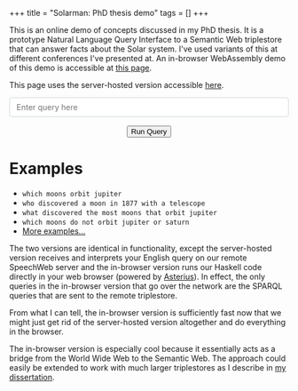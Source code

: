 +++
title = "Solarman: PhD thesis demo"
tags = []
+++


<!--link rel="stylesheet" href="https://stackpath.bootstrapcdn.com/bootstrap/4.4.1/css/bootstrap.min.css" integrity="sha384-Vkoo8x4CGsO3+Hhxv8T/Q5PaXtkKtu6ug5TOeNV6gBiFeWPGFN9MuhOf23Q9Ifjh" crossorigin="anonymous"-->
<link rel="stylesheet" href="https://maxcdn.bootstrapcdn.com/font-awesome/4.4.0/css/font-awesome.min.css">
<!--style>
legend {
    position: absolute !important;
    top: -9999px !important;
    left: -9999px !important;
}
code {
    color: #bd4147;
    background-color: #f7f7f9;
}
.btn-primary
{
    background-color: #0275d8;
    border-color: #0275d8;
}
</style-->

<style>
    .form-control
    {
        border-top-right-radius: 0px;
        border-top-left-radius: 0px;
        position: relative;
        flex: 1 1 0%;
        display: block;
        width: 100%;
        height: calc(1.5em + .75rem + 2px);
        padding: .375rem .75rem;
        font-size: 1rem;
        font-weight: 400;
        line-height: 1.5;
        color: #495057;
        background-color: #fff;
        background-clip: padding-box;
        border: 1px solid #ced4da;
        border-radius: .25rem;
            border-top-right-radius: 0.25rem;
            border-bottom-right-radius: 0.25rem;
        border-top-right-radius: 0.25rem;
        border-bottom-right-radius: 0.25rem;
        transition: border-color .15s ease-in-out,box-shadow .15s ease-in-out;
        overflow: visible;
        margin: 0;
            margin-bottom: 0px;
        margin-bottom: 0px;
        font-family: inherit;
        font-size: inherit;
        line-height: inherit;
        box-sizing: border-box;
        text-align: left;
    }

    .text-sm-center
    {
        text-align: center !important;
        margin-top: 1rem;
    }

    #submitbtn
    {
        margin:0 auto;
        margin-top: 1rem;
        display:block;
    }
</style>

<script src="https://code.jquery.com/jquery-3.5.1.min.js" crossorigin="anonymous"></script>
<script src="https://cdn.jsdelivr.net/npm/popper.js@1.16.0/dist/umd/popper.min.js" integrity="sha384-Q6E9RHvbIyZFJoft+2mJbHaEWldlvI9IOYy5n3zV9zzTtmI3UksdQRVvoxMfooAo" crossorigin="anonymous"></script>
<script src="https://stackpath.bootstrapcdn.com/bootstrap/4.4.1/js/bootstrap.min.js" integrity="sha384-wfSDF2E50Y2D1uUdj0O3uMBJnjuUD4Ih7YwaYd1iqfktj0Uod8GCExl3Og8ifwB6" crossorigin="anonymous"></script>
<!--script type="module" src="https://speechweb2.cs.uwindsor.ca/solarman-wasm/solarman.mjs" crossorigin="anonymous"></script-->

 <!--script type="text/javascript">
    function send()
    {
        removeFeedback();
        //$('#query').popover('dispose');
        $("#result").html("<img src='https://speechweb2.cs.uwindsor.ca/solarman-wasm/loading.gif'></img>")
        set_query($("#query").val().toLowerCase());
        asterius.exports.main();
    }
</script-->
<script type="text/javascript">
function send()
{
    //$('#query').popover('dispose');
    $("#result").html("<img src='https://speechweb2.cs.uwindsor.ca/solarman/loading.gif'></img>")
    $.post(
        "https://speechweb2.cs.uwindsor.ca/solarman/demo_sparql/solarman.cgi",
        { query: $("#query").val().toLowerCase(), key: 0 },
        function(data, textStatus)
        {
            if (Array.isArray(data))
            {
                $("#result").html("");
                data.forEach(function(item, index) {
                        var builder = "";
                        builder += "<b>result:</b> " + item.res + "<br/>";
                        builder += "<b>syntax:</b> " + item.syntax + "<br/>";
                        builder += "<br/>";
                        $("#result").append(builder);

                    });
            }
            else if (!(typeof data.resError === 'undefined'))
            {
                $("#result").html(data.resError);
            }
            else if (!(typeof data.resConversation === 'undefined'))
            {
                var res = data.resConversation;
                $("#result").html(res);
            }
        },
        "json"
    );
}
</script>

This is an online demo of concepts discussed in my PhD thesis.  It is a prototype Natural Language Query Interface
to a Semantic Web triplestore that can answer facts about the Solar system.  I've used variants of this at different conferences
I've presented at.  An in-browser WebAssembly demo of this demo is accessible at [this page](https://speechweb2.cs.uwindsor.ca).

This page uses the server-hosted version accessible [here](https://speechweb2.cs.uwindsor.ca/solarman/demo_sparql.html).


<div>
    <input class="form-control" id="query" type="text" placeholder="Enter query here">
    <div id="result" class="text-sm-center"></div>
    <button id="submitbtn" onclick="send()">Run Query</button>
</div>

# Examples
* `which moons orbit jupiter`
* `who discovered a moon in 1877 with a telescope`
* `what discovered the most moons that orbit jupiter`
* `which moons do not orbit jupiter or saturn`
* [More examples...](https://speechweb2.cs.uwindsor.ca/solarman/examples.html)


The two versions are identical in functionality, except the server-hosted version receives and interprets your English query on
our remote SpeechWeb server and the in-browser version runs our Haskell code directly in your web browser (powered by [Asterius](https://github.com/tweag/asterius)).
In effect, the only queries in the in-browser version that go over the network are the SPARQL queries that are sent to the remote triplestore.

From what I can tell, the in-browser version is sufficiently fast now that we might just get rid of the server-hosted version
altogether and do everything in the browser.

The in-browser version is especially cool because it essentially acts as a bridge from the World Wide Web to the Semantic Web.
The approach could easily be extended to work with much larger triplestores as I describe in [my dissertation](https://scholar.uwindsor.ca/etd/8531/).